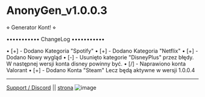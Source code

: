 # AnonyGen_v1.0.0.3 
⋄ Generator Kont! ⋄

•••••••••••
ChangeLog
•••••••••••

• [+] - Dodano Kategoria "Spotify"
• [+] - Dodano Kategoria "Netflix"
• [+] - Dodano Nowy wygląd
• [-] - Usunięto kategorie "DisneyPlus" przez błędy. W następnej wersji konta disney powinny być.
• [/] - Naprawiono konta Valorant
• [+] - Dodano Konta "Steam" Lecz będą aktywne w wersji 1.0.0.4

----------------------------------------

[Support / Discord](https://discord.gg/KNErVDS5US) || [strona](https://sites.google.com/view/anonygen)
![image](https://user-images.githubusercontent.com/98413376/202907831-9f7d7a99-0ac5-494c-9ed0-c00ba901c0cc.png)
